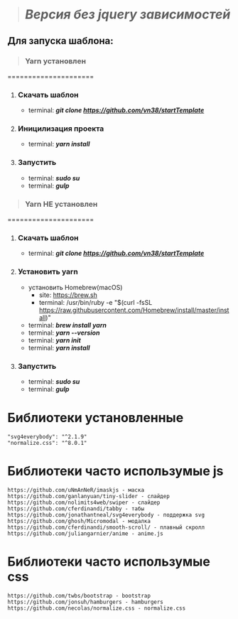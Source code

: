 > # ***Версия без jquery зависимостей***

## Для запуска шаблона:

> ### Yarn установлен
=====================
1) ### Скачать шаблон
	* terminal: ***git clone https://github.com/vn38/startTemplate***
2) ### Иницилизация проекта
	* terminal: ***yarn install***
3) ### Запустить
	* terminal: ***sudo su***
	* terminal: ***gulp***

> ### Yarn НЕ установлен
=====================
1) ### Скачать шаблон
	* terminal: ***git clone https://github.com/vn38/startTemplate***
2) ### Установить yarn
	* установить Homebrew(macOS)
		- site: https://brew.sh
		- terminal: /usr/bin/ruby -e "$(curl -fsSL https://raw.githubusercontent.com/Homebrew/install/master/install)"
	* terminal: ***brew install yarn***
	* terminal: ***yarn --version***
	* terminal: ***yarn init***
	* terminal: ***yarn install***
3) ### Запустить
	* terminal: ***sudo su***
	* terminal: ***gulp***

Библиотеки установленные
=====================
	"svg4everybody": "^2.1.9"
	"normalize.css": "^8.0.1"

Библиотеки часто использумые js
=====================
	https://github.com/uNmAnNeR/imaskjs - маска
	https://github.com/ganlanyuan/tiny-slider - слайдер
	https://github.com/nolimits4web/swiper - слайдер
	https://github.com/cferdinandi/tabby - табы
	https://github.com/jonathantneal/svg4everybody - поддержка svg
	https://github.com/ghosh/Micromodal - модалка
	https://github.com/cferdinandi/smooth-scroll/ - плавный скролл
	https://github.com/juliangarnier/anime - anime.js

Библиотеки часто использумые css
=====================
	https://github.com/twbs/bootstrap - bootstrap
	https://github.com/jonsuh/hamburgers - hamburgers
	https://github.com/necolas/normalize.css - normalize.css
